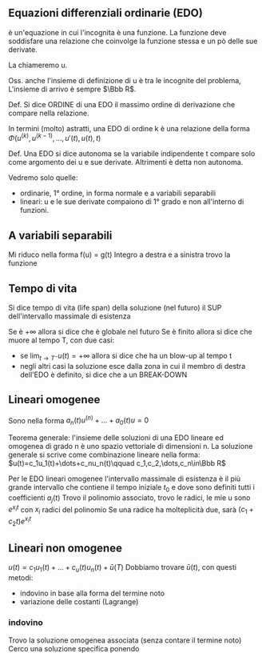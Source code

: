
## Equazioni differenziali ordinarie (EDO)

è un'equazione in cui l'incognita è una funzione. La funzione deve soddisfare una relazione che coinvolge 
la funzione stessa e un pò delle sue derivate.

La chiameremo u.

Oss. anche l'insieme di definizione di u è tra le incognite del problema, L'insieme di arrivo è sempre $\Bbb R$.

Def. Si dice ORDINE di una EDO il massimo ordine di derivazione
che compare nella relazione.

In termini (molto) astratti, una EDO di ordine k è una relazione della forma
$\Phi (u^{(k)},u^{(k-1)},\dots,u'(t),u(t),t)$

Def. Una EDO si dice autonoma se la variabile indipendente t compare solo come argomento dei u e sue derivate.
Altrimenti è detta non autonoma.

Vedremo solo quelle:
- ordinarie, 1° ordine, in forma normale e a variabili separabili
- lineari: u e le sue derivate compaiono di 1° grado e non all'interno di funzioni.


## A variabili separabili

Mi riduco nella forma f(u) = g(t)
Integro a destra e a sinistra
trovo la funzione


## Tempo di vita
Si dice tempo di vita (life span) della soluzione (nel futuro) il SUP dell'intervallo massimale di esistenza

Se è $+\infty$ allora si dice che è globale nel futuro
Se è finito allora si dice che muore al tempo T, con due casi:
- se $\lim_{t\to T^-}u(t)=+\infty$ allora si dice che ha un blow-up al tempo t
- negli altri casi la soluzione esce dalla zona in cui il membro di destra dell'EDO è definito, si dice che a un
BREAK-DOWN

## Lineari omogenee
Sono nella forma $a_n(t)u^{(n)}+\dots+a_0(t)u = 0$

Teorema generale: l'insieme delle soluzioni di una EDO lineare ed omogenea di grado n è uno spazio vettoriale di dimensioni n.
La soluzione generale si scrive come combinazione lineare nella forma:
$u(t)=c_1u_1(t)+\dots+c_nu_n(t)\qquad c_1,c_2,\dots,c_n\in\Bbb R$

Per le EDO lineari omogenee l'intervallo massimale di esistenza è il più grande intervallo che contiene il tempo iniziale
$t_0$ e dove sono definiti tutti i coefficienti $a_j(t)$
Trovo il polinomio associato, trovo le radici, le mie u sono $e^{x_it}$ con $x_i$ radici del polinomio
Se una radice ha molteplicità due, sarà $(c_1+c_2t)e^{x_it}$

## Lineari non omogenee
$u(t)=c_1u_1(t)+\dots+c_u(t)u_n(t)+\bar u(T)$
Dobbiamo trovare $\bar u(t)$, con questi metodi:
- indovino in base alla forma del termine noto
- variazione delle costanti (Lagrange)

### indovino
Trovo la soluzione omogenea associata (senza contare il termine noto)
Cerco una soluzione specifica ponendo 